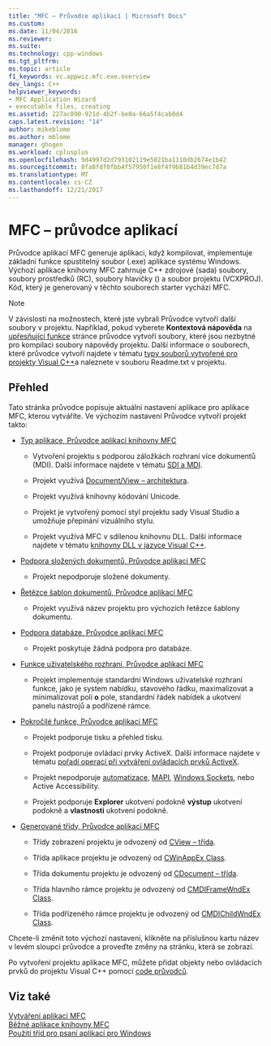 ```yaml
---
title: "MFC – Průvodce aplikací | Microsoft Docs"
ms.custom: 
ms.date: 11/04/2016
ms.reviewer: 
ms.suite: 
ms.technology: cpp-windows
ms.tgt_pltfrm: 
ms.topic: article
f1_keywords: vc.appwiz.mfc.exe.overview
dev_langs: C++
helpviewer_keywords:
- MFC Application Wizard
- executable files, creating
ms.assetid: 227ac090-921d-4b2f-be0a-66a5f4cab0d4
caps.latest.revision: "14"
author: mikeblome
ms.author: mblome
manager: ghogen
ms.workload: cplusplus
ms.openlocfilehash: 9d4997d2d793102119e5021ba1110db2674e1b42
ms.sourcegitcommit: 8fa8fdf0fbb4f57950f1e8f4f9b81b4d39ec7d7a
ms.translationtype: MT
ms.contentlocale: cs-CZ
ms.lasthandoff: 12/21/2017
---
```

# <a name="mfc-application-wizard"></a>MFC – průvodce aplikací
Průvodce aplikací MFC generuje aplikaci, když kompilovat, implementuje základní funkce spustitelný soubor (.exe) aplikace systému Windows. Výchozí aplikace knihovny MFC zahrnuje C++ zdrojové (sada) soubory, soubory prostředků (RC), soubory hlavičky () a soubor projektu (VCXPROJ). Kód, který je generovaný v těchto souborech starter vychází MFC.  
  
> [!NOTE]
>  V závislosti na možnostech, které jste vybrali Průvodce vytvoří další soubory v projektu. Například, pokud vyberete **Kontextová nápověda** na [upřesňující funkce](../../mfc/reference/advanced-features-mfc-application-wizard.md) stránce průvodce vytvoří soubory, které jsou nezbytné pro kompilaci soubory nápovědy projektu. Další informace o souborech, které průvodce vytvoří najdete v tématu [typy souborů vytvořené pro projekty Visual C++](../../ide/file-types-created-for-visual-cpp-projects.md)a naleznete v souboru Readme.txt v projektu.  
  
## <a name="overview"></a>Přehled  
 Tato stránka průvodce popisuje aktuální nastavení aplikace pro aplikace MFC, kterou vytváříte. Ve výchozím nastavení Průvodce vytvoří projekt takto:  
  
-   [Typ aplikace, Průvodce aplikací knihovny MFC](../../mfc/reference/application-type-mfc-application-wizard.md)  
  
    -   Vytvoření projektu s podporou záložkách rozhraní více dokumentů (MDI). Další informace najdete v tématu [SDI a MDI](../../mfc/sdi-and-mdi.md).  
  
    -   Projekt využívá [Document/View – architektura](../../mfc/document-view-architecture.md).  
  
    -   Projekt využívá knihovny kódování Unicode.  
  
    -   Projekt je vytvořený pomocí styl projektu sady Visual Studio a umožňuje přepínání vizuálního stylu.  
  
    -   Projekt využívá MFC v sdílenou knihovnu DLL. Další informace najdete v tématu [knihovny DLL v jazyce Visual C++](../../build/dlls-in-visual-cpp.md).  
  
-   [Podpora složených dokumentů, Průvodce aplikací MFC](../../mfc/reference/compound-document-support-mfc-application-wizard.md)  
  
    -   Projekt nepodporuje složené dokumenty.  
  
-   [Řetězce šablon dokumentů, Průvodce aplikací MFC](../../mfc/reference/document-template-strings-mfc-application-wizard.md)  
  
    -   Projekt využívá název projektu pro výchozích řetězce šablony dokumentu.  
  
-   [Podpora databáze, Průvodce aplikací MFC](../../mfc/reference/database-support-mfc-application-wizard.md)  
  
    -   Projekt poskytuje žádná podpora pro databáze.  
  
-   [Funkce uživatelského rozhraní, Průvodce aplikací MFC](../../mfc/reference/user-interface-features-mfc-application-wizard.md)  
  
    -   Projekt implementuje standardní Windows uživatelské rozhraní funkce, jako je system nabídku, stavového řádku, maximalizovat a minimalizovat polí **o** pole, standardní řádek nabídek a ukotvení panelu nástrojů a podřízené rámce.  
  
-   [Pokročilé funkce, Průvodce aplikací MFC](../../mfc/reference/advanced-features-mfc-application-wizard.md)  
  
    -   Projekt podporuje tisku a přehled tisku.  
  
    -   Projekt podporuje ovládací prvky ActiveX. Další informace najdete v tématu [pořadí operací při vytváření ovládacích prvků ActiveX](../../mfc/sequence-of-operations-for-creating-activex-controls.md).  
  
    -   Projekt nepodporuje [automatizace](../../mfc/automation.md), [MAPI](../../mfc/mapi-support-in-mfc.md), [Windows Sockets](../../mfc/windows-sockets-in-mfc.md), nebo Active Accessibility.  
  
    -   Projekt podporuje **Explorer** ukotvení podokně **výstup** ukotvení podokně a **vlastnosti** ukotvení podokně.  
  
-   [Generované třídy, Průvodce aplikací MFC](../../mfc/reference/generated-classes-mfc-application-wizard.md)  
  
    -   Třídy zobrazení projektu je odvozený od [CView – třída](../../mfc/reference/cview-class.md).  
  
    -   Třída aplikace projektu je odvozený od [CWinAppEx Class](../../mfc/reference/cwinappex-class.md).  
  
    -   Třída dokumentu projektu je odvozený od [CDocument – třída](../../mfc/reference/cdocument-class.md).  
  
    -   Třída hlavního rámce projektu je odvozený od [CMDIFrameWndEx Class](../../mfc/reference/cmdiframewndex-class.md).  
  
    -   Třída podřízeného rámce projektu je odvozený od [CMDIChildWndEx Class](../../mfc/reference/cmdichildwndex-class.md).  
  
 Chcete-li změnit toto výchozí nastavení, klikněte na příslušnou kartu název v levém sloupci průvodce a proveďte změny na stránku, která se zobrazí.  
  
 Po vytvoření projektu aplikace MFC, můžete přidat objekty nebo ovládacích prvků do projektu Visual C++ pomocí [code průvodců](../../ide/adding-functionality-with-code-wizards-cpp.md).  
  
## <a name="see-also"></a>Viz také  
 [Vytváření aplikací MFC](../../mfc/reference/creating-an-mfc-application.md)   
 [Běžné aplikace knihovny MFC](../../mfc/mfc-desktop-applications.md)   
 [Použití tříd pro psaní aplikací pro Windows](../../mfc/using-the-classes-to-write-applications-for-windows.md)
